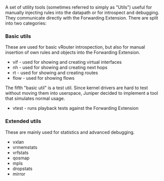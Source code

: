A set of utility tools (sometimes referred to simply as "Utils") useful for manually injecting rules into the datapath or for introspect and debugging. They communicate directly with the Forwarding Extension. There are split into two categories:

### Basic utils

These are used for basic vRouter introspection, but also for manual insertion of own rules and objects into the Forwarding Extension.

* vif - used for showing and creating virtual interfaces
* nh - used for showing and creating next hops
* rt - used for showing and creating routes
* flow - used for showing flows

The fifth "basic util" is a test util. Since kernel drivers are hard to test without moving them into userspace, Juniper decided to implement a tool that simulates normal usage.

* vtest - runs playback tests against the Forwarding Extension

### Extended utils

These are mainly used for statistics and advanced debugging.

* vxlan
* vrmemstats
* vrfstats
* qosmap
* mpls
* dropstats
* mirror
